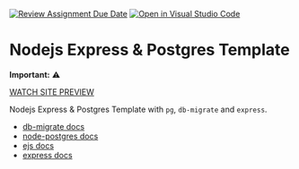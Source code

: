 [![Review Assignment Due Date](https://classroom.github.com/assets/deadline-readme-button-24ddc0f5d75046c5622901739e7c5dd533143b0c8e959d652212380cedb1ea36.svg)](https://classroom.github.com/a/_swJhy14)
[![Open in Visual Studio Code](https://classroom.github.com/assets/open-in-vscode-718a45dd9cf7e7f842a935f5ebbe5719a5e09af4491e668f4dbf3b35d5cca122.svg)](https://classroom.github.com/online_ide?assignment_repo_id=11991245&assignment_repo_type=AssignmentRepo)

# Nodejs Express & Postgres Template

**Important:** ⚠️

[WATCH SITE PREVIEW](https://drive.google.com/file/d/1yAttWqTGlhADiRUpIBL-IK4ePI8ANXMt/view?usp=sharing)

Nodejs Express & Postgres Template with `pg`, `db-migrate` and `express`.

- [db-migrate docs](https://db-migrate.readthedocs.io/en/latest/)
- [node-postgres docs](https://node-postgres.com/)
- [ejs docs](https://ejs.co/#docs)
- [express docs](https://expressjs.com/en/starter/hello-world.html)
